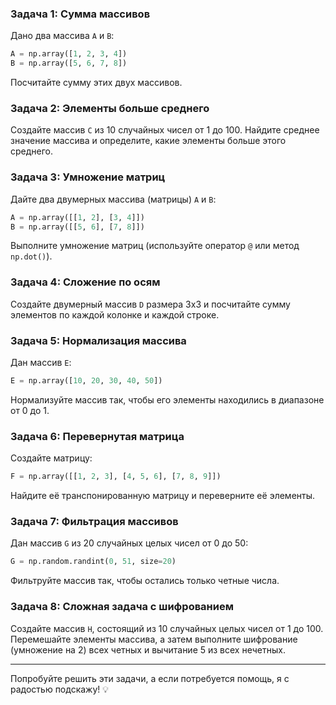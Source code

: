 ### Задача 1: Сумма массивов
Дано два массива `A` и `B`:
```python
A = np.array([1, 2, 3, 4])
B = np.array([5, 6, 7, 8])
```
Посчитайте сумму этих двух массивов.

### Задача 2: Элементы больше среднего
Создайте массив `C` из 10 случайных чисел от 1 до 100. Найдите среднее значение массива и определите, какие элементы больше этого среднего.

### Задача 3: Умножение матриц
Дайте два двумерных массива (матрицы) `A` и `B`:
```python
A = np.array([[1, 2], [3, 4]])
B = np.array([[5, 6], [7, 8]])
```
Выполните умножение матриц (используйте оператор `@` или метод `np.dot()`).

### Задача 4: Сложение по осям
Создайте двумерный массив `D` размера 3x3 и посчитайте сумму элементов по каждой колонке и каждой строке.

### Задача 5: Нормализация массива
Дан массив `E`:
```python
E = np.array([10, 20, 30, 40, 50])
```
Нормализуйте массив так, чтобы его элементы находились в диапазоне от 0 до 1.

### Задача 6: Перевернутая матрица
Создайте матрицу:
```python
F = np.array([[1, 2, 3], [4, 5, 6], [7, 8, 9]])
```
Найдите её транспонированную матрицу и переверните её элементы.

### Задача 7: Фильтрация массивов
Дан массив `G` из 20 случайных целых чисел от 0 до 50:
```python
G = np.random.randint(0, 51, size=20)
```
Фильтруйте массив так, чтобы остались только четные числа.

### Задача 8: Сложная задача с шифрованием
Создайте массив `H`, состоящий из 10 случайных целых чисел от 1 до 100. Перемешайте элементы массива, а затем выполните шифрование (умножение на 2) всех четных и вычитание 5 из всех нечетных.

---

Попробуйте решить эти задачи, а если потребуется помощь, я с радостью подскажу! 💡
